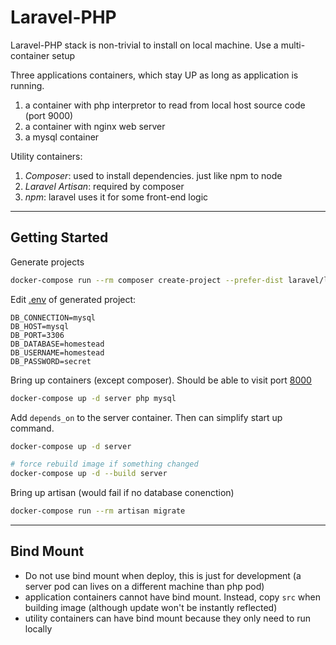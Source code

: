 # Laravel-PHP

Laravel-PHP stack is non-trivial to install on local machine. Use a multi-container setup

Three applications containers, which stay UP as long as application is running.

1. a container with php interpretor to read from local host source code (port 9000)
2. a container with nginx web server
3. a mysql container

Utility containers:

1. _Composer_: used to install dependencies. just like npm to node
2. _Laravel Artisan_: required by composer
3. _npm_: laravel uses it for some front-end logic

---

## Getting Started

Generate projects

```bash
docker-compose run --rm composer create-project --prefer-dist laravel/laravel .
```

Edit [.env](./src) of generated project:

```
DB_CONNECTION=mysql
DB_HOST=mysql
DB_PORT=3306
DB_DATABASE=homestead
DB_USERNAME=homestead
DB_PASSWORD=secret
```

Bring up containers (except composer). Should be able to visit port [8000](http://localhost:8000/)

```bash
docker-compose up -d server php mysql
```

Add `depends_on` to the server container. Then can simplify start up command.

```bash
docker-compose up -d server

# force rebuild image if something changed
docker-compose up -d --build server
```

Bring up artisan (would fail if no database conenction)

```bash
docker-compose run --rm artisan migrate
```

---

## Bind Mount

- Do not use bind mount when deploy, this is just for development (a server pod can lives on a different machine than php pod)
- application containers cannot have bind mount. Instead, copy `src` when building image (although update won't be instantly reflected)
- utility containers can have bind mount because they only need to run locally
